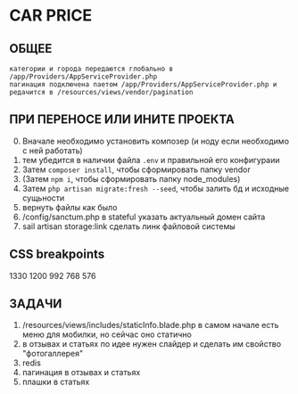 # CAR PRICE

## ОБЩЕЕ
```
категории и города передаются глобально в /app/Providers/AppServiceProvider.php
пагинация подключена паетом /app/Providers/AppServiceProvider.php и редачится в /resources/views/vendor/pagination
```

## ПРИ ПЕРЕНОСЕ ИЛИ ИНИТЕ ПРОЕКТА
0. Вначале необходимо установить композер (и ноду если необходимо с ней работать)
1. тем убедится в наличии файла `.env` и правильной его конфигураии
2. Затем `composer install`, чтобы сформировать папку vendor
3. (Затем `npm i`, чтобы сформировать папку node_modules)
4. Затем `php artisan migrate:fresh --seed`, чтобы залить бд и исходные сущьности
5. вернуть файлы как было
6. /config/sanctum.php в stateful указать актуальный домен сайта
7. sail artisan storage:link сделать линк файловой системы

## CSS breakpoints
1330 1200 992 768 576

## ЗАДАЧИ
1. /resources/views/includes/staticInfo.blade.php в самом начале есть меню для мобилки, но сейчас оно статично
2. в отзывах и статьях по идее нужен слайдер и сделать им свойство "фотогаллерея"
3. redis
4. пагинация в отзывах и статьях
5. плашки в статьях
